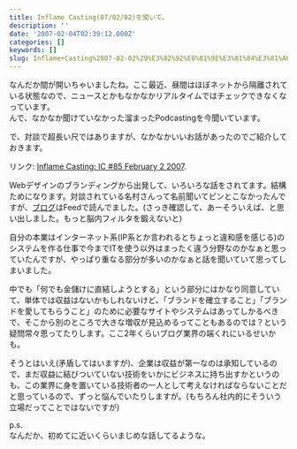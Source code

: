 ```yaml
---
title: Inflame Casting(07/02/02)を聞いて。
description: ''
date: '2007-02-04T02:39:12.000Z'
categories: []
keywords: []
slug: Inflame+Casting%2807-02-02%29%E3%82%92%E8%81%9E%E3%81%84%E3%81%A6%E3%80%82
---
```

なんだか間が開いちゃいましたね。ここ最近、昼間はほぼネットから隔離されている状態なので、ニュースとかもなかなかリアルタイムではチェックできなくなっています。  
んで、なかなか聞けていなかった溜まったPodcastingを今聞いています。

で、対談で超長い尺ではありますが、なかなかいいお話があったのでご紹介しておきます。

リンク: [Inflame Casting: IC #85 February 2 2007](http://www.yasuhisa.com/inflame/show.php?s=85 "Inflame Casting: IC #85 February 2 2007").

Webデザインのブランディングから出発して、いろいろな話をされてます。結構ためになります。対談されている名村さんって名前聞いてピンとこなかったんですが、[ブログ](http://web-directions.com/)はFeedで読んでました。(さっき確認して、あーそういえば、と思い出しました。もっと脳内フィルタを鍛えないと)

自分の本業はインターネット系(IP系とか言われるとちょっと違和感を感じる)のシステムを作る仕事で今までITを使う以外はまったく違う分野なのかなぁと思っていたんですが、やっぱり重なる部分が多いのかなぁと話を聞いていて思ってしまいました。

中でも「何でも金儲けに直結しようとする」という部分にはかなり同意していて、単体では収益はないかもしれないけど、「ブランドを確立すること」「ブランドを愛してもらうこと」のために必要なサイトやシステムはあってしかるべきで、そこから別のところで大きな増収が見込めるってこともあるのでは？という疑問常々思ってたりします。ここ2年くらいブログ業界の端くれにいるせいかも。

そうとはいえ(矛盾してはいますが)、企業は収益が第一なのは承知しているので、まだ収益に結びついていない技術をいかにビジネスに持ち出すかというのも、この業界に身を置いている技術者の一人として考えなければならないことだと思っているので、ずっと悩んでいたりしますが。(もちろん社内的にそういう立場だってことではないですが)

p.s.  
なんだか、初めてに近いくらいまじめな話してるような。